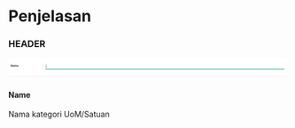 # Penjelasan

### <a name="bagian-header">HEADER</a>

![](../../img/uom-category/form.png)

#### <a name="field-name">Name</a>

Nama kategori UoM/Satuan

